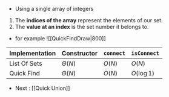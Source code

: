 - Using a single array of integers
1. The **indices of the array** represent the elements of our set.
2. The **value at an index** is the set number it belongs to.

- for example
![[QuickFindDraw|800]]


| Implementation | Constructor      | `connect`        | `isConnect`      |
| -------------- | ---------------- | ---------------- | ---------------- |
| List Of Sets   | $\Theta(N)$ | $O(N)$      | $O(N)$      |
| Quick Find     | $\Theta(N)$ | $O(N)$ | $O(\log 1)$ |


- Next : [[Quick Union]]